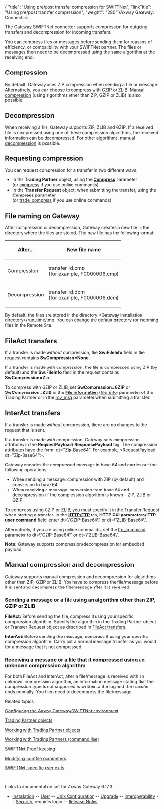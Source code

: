 {
    "title": "Using pre/post transfer compression for SWIFTNet",
    "linkTitle": "Using pre/post transfer compression",
    "weight": "280"
}<span class="mc-variable axway_variables.Component_Long_Name variable">Axway Gateway</span>: Connectors

The Gateway SWIFTNet connector supports compression for outgoing transfers and decompression for incoming transfers.

You can compress files or messages before sending them for reasons of efficiency, or compatibility with your SWIFTNet partner. The files or messages then need to be decompressed using the same algorithm at the receiving end.

## Compression

By default, Gateway uses ZIP compression when sending a file or message. Alternatively, you can choose to compress with GZIP or ZLIB. [Manual compression](#manual_compression) (using algorithms other than ZIP, GZIP or ZLIB) is also possible.

## Decompression

When receiving a file, Gateway supports ZIP, ZLIB and GZIP. If a received file is compressed using one of these compression algorithms, the received information can be decompressed. For other algorithms, [manual decompression](#manual_compression) is possible.

## Requesting compression

You can request compression for a transfer in two different ways:

-   In the <span style="font-weight: bold;">Trading Partner</span> object, using the <span style="font-weight: bold;">[Compress](../../swiftnet_connector/swiftnet_configuring#Compress)</span> parameter  
    (or <span class="code">[compress](../../swiftnet_connector/swiftnet_configuring#_compress)</span> if you use online commands)
-   In the <span style="font-weight: bold;">Transfer Request</span> object, when submitting the transfer, using the <span style="font-weight: bold;">[Compress](../../../../transfers_start_here/submitting_transfer_requests_start_here/working_with_transfers_(gui)/transfer_request_swiftnet_tab#compress)</span> parameter  
    (or <span class="code">[trade\_compress](../../../../transfers_start_here/submitting_transfer_requests_start_here/working_with_transfers_cli/transfer_req_parameter_list#_trade_compress)</span> if you use online commands)

## File naming on Gateway

After compression or decompression, Gateway creates a new file in the directory where the files are stored. The new file has the following format:

<table>
   <thead>
      <tr>
<th class="HeadE-Column1-Header1"><p>After...</p>         </th>
<th class="HeadD-Column1-Header1"><p>New file name</p>         </th>
      </tr>
   </thead>
   <tbody>
      <tr>
         <td><p>Compression</p>         </td>
         <td><p><span class="code">transfer_id.cmp</span><br />
(for example, <span class="code">F0000006.cmp</span>)</p>         </td>
      </tr>
      <tr>
         <td><p>Decompression</p>         </td>
         <td><p><span class="code">transfer_id.dcm</span><br />
(for example, <span class="code">F0000006.dcm</span>)</p>         </td>
      </tr>
   </tbody>
</table>

By default, the files are stored in the directory<span class="code"> &lt;Gateway installation directory>/run\_time/tmp</span>. You can change the default directory for incoming files in the Remote Site.

<span id="compress_FileAct"></span>

## FileAct transfers

If a transfer is made <span style="font-style: italic;">without</span> compression, the <span style="font-weight: bold;">Sw:FileInfo</span> field in the request contains <span style="font-weight: bold;">SwCompression=None</span>.

If a transfer is made <span style="font-style: italic;">with</span> compression, the file is compressed using ZIP (by default) and the <span style="font-weight: bold;">Sw:FileInfo</span> field in the request contains <span style="font-weight: bold;">SwCompression=Zip</span>.

To compress with GZIP or ZLIB, set <span style="font-weight: bold;">SwCompression=GZIP</span> or <span style="font-weight: bold;">SwCompression=ZLIB</span> in the <span style="font-weight: bold;">[File information](../../swiftnet_connector/swiftnet_configuring#File_information)</span> (<span class="code">[file\_info](../../swiftnet_connector/swiftnet_configuring#_file_info)</span>) parameter of the Trading Partner or in the <span class="code">[rcv\_msg](../../../../transfers_start_here/submitting_transfer_requests_start_here/working_with_transfers_cli/transfer_req_parameter_list#_rcv_msg)</span> parameter when submitting a transfer.

<span id="compress_InterAct"></span>

## InterAct transfers

If a transfer is made <span style="font-style: italic;">without</span> compression, there are no changes to the request that is sent.

If a transfer is made <span style="font-style: italic;">with</span> compression, Gateway sets compression attributes in the <span style="font-weight: bold;">RequestPayload/ ResponsePayload</span> tag. The compression attributes have the form: dt="Zip-Base64". For example, &lt;RequestPayload dt="Zip-Base64">.

Gateway encodes the compressed message in base 64 and carries out the following operations:

-   When sending a message: compression with ZIP (by default) and conversion to base 64
-   When receiving a message: conversion from base 64 and decompression (if the compression algorithm is known - ZIP, ZLIB or GZIP)

To compress using GZIP or ZLIB, you must specify it in the Transfer Request when starting a transfer. In the <span style="font-weight: bold;">[HTTP/FTP](../../../../transfers_start_here/submitting_transfer_requests_start_here/working_with_transfers_(gui)/transfer_request_http_ftp_tab)</span> tab,<span style="font-weight: bold;"> HTTP CGI parameters/ FTP user command</span> field, enter dt=\\"GZIP-Base64\\" or dt=\\"ZLIB-Base64\\".

Alternatively, if you are using online commands, set the <span class="code">[ftp\_command](../../../../transfers_start_here/submitting_transfer_requests_start_here/working_with_transfers_cli/transfer_req_parameter_list#_ftp_command)</span> parameter to dt=\\"GZIP-Base64\\" or dt=\\"ZLIB-Base64\\".

<span style="font-weight: bold;">Note:</span> Gateway supports compression/decompression for embedded payload.

<span id="manual_compression"></span>

## Manual compression and decompression

Gateway supports manual compression and decompression for algorithms other than ZIP, GZIP or ZLIB. You have to compress the file/message before it is sent and decompress the file/message after it is received.

### Sending a message or a file using an algorithm other than ZIP, GZIP or ZLIB

<span style="font-weight: bold;">FileAct:</span> Before sending the file, compress it using your specific compression algorithm. Specify the algorithm in the Trading Partner object or Transfer Request object as described in [FileAct transfers](#compress_FileAct).

<span style="font-weight: bold;">InterAct:</span> Before sending the message, compress it using your specific compression algorithm. Carry out a normal message transfer as you would for a message that is not compressed.

### Receiving a message or a file that it compressed using an unknown compression algorithm

For both FileAct and InterAct, after a file/message is received with an unknown compression algorithm, an information message stating that the compression type is not supported is written to the log and the transfer ends normally. You then need to decompress the file/message.

Related topics

[Configuring the <span class="mc-variable axway_variables.Component_Long_Name variable">Axway Gateway</span>/SWIFTNet environment](../../swiftnet_connector/swiftnet_configuring)

[Trading Partner objects](../../../../managing_partners_start_here/trading_partners_start_here)

[Working with Trading Partner objects](../../../../managing_partners_start_here/trading_partners_start_here/working_with_trading_partners_(gui))

[Working with Trading Partners (command line)](../../../../managing_partners_start_here/trading_partners_start_here/working_with_trading_partners_cli)

[SWIFTNet Proof keeping](../swiftnet_proof_keeping)

[Modifying conffile parameters](../../../../configuration_start_here/t_gw_config_conffile_paras_modify)

[SWIFTNet-specific user exits](../../swiftnet_connector/swiftnet_configuring)

 

Links to documentation set for Axway Gateway <span class="mc-variable axway_variables.Release_Number variable">6.17.3</span>:

-   [Installation](/bundle/Gateway_6173_InstallationGuide_allOS_en_HTML5/page/Content/start_page.htm) -- [User](/bundle/Gateway_6173_UsersGuide_allOS_en_HTML5/page/Content/start_page.htm) -- [Unix Configuration](/bundle/Gateway_6173_ConfigurationGuide_UNIX_en_HTML5/page/Content/start_page.htm) -- [Upgrade](/bundle/Gateway_6173_UpgradeGuide_allOS_en_HTML5/page/Content/start_page.htm) -- [Interoperability](/bundle/Gateway_6173_InteroperabilityGuide_allOS_en_HTML5/page/Content/start_page.htm) -- [Security](/bundle/Gateway_6173_SecurityGuide_allOS_en_HTML5/page/Content/start_page.htm), requires login -- [Release Notes](/bundle/Gateway_6173_ReleaseNotes_allOS_en_HTML5/page/Content/Gateway_ReleaseNotes_allOS_en.htm)
